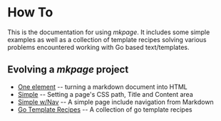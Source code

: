 
# How To

This is the documentation for using _mkpage_.  It includes some simple examples
as well as a collection of template recipes solving various problems encountered
working with Go based text/templates.

## Evolving a _mkpage_ project

+ [One element](one-element/) -- turning a markdown document into HTML
+ [Simple](simple/) -- Setting a page's CSS path, Title and Content area
+ [Simple w/Nav](simple-with-nav/) -- A simple page include navigation from Markdown
+ [Go Template Recipes](go-template-recipes.html) -- A collection of go template recipes
